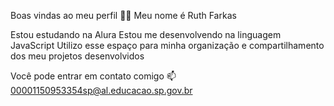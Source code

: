 Boas vindas ao meu perfil 💙💙
Meu nome é Ruth Farkas

Estou estudando na Alura
Estou me desenvolvendo na linguagem JavaScript
Utilizo esse espaço para minha organização e compartilhamento dos meu projetos desenvolvidos

Você pode entrar em contato comigo 📫
00001150953354sp@al.educacao.sp.gov.br

